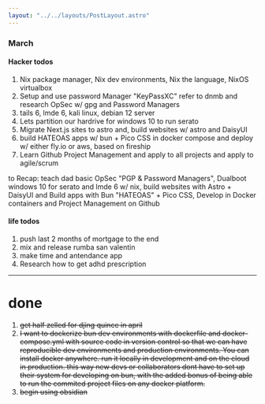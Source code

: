 ```yaml
---
layout: "../../layouts/PostLayout.astro"
---
```


### March

#### Hacker todos

1. Nix package manager, Nix dev environments, Nix the language, NixOS virtualbox
2. Setup and use password Manager "KeyPassXC" refer to dnmb and research OpSec w/ gpg and Password Managers
3. tails 6, lmde 6, kali linux, debian 12 server
4. Lets partition our hardrive for windows 10 to run serato
5. Migrate Next.js sites to astro and, build websites w/ astro and DaisyUI
5. build HATEOAS apps w/ bun + Pico CSS in docker compose and deploy w/ either fly.io or aws, based on fireship
7. Learn Github Project Management and apply to all projects and apply to agile/scrum

to Recap: teach dad basic OpSec "PGP & Password Managers", Dualboot windows 10 for serato and lmde 6 w/ nix, build websites with Astro + DaisyUI and Build apps with Bun "HATEOAS" + Pico CSS, Develop in Docker containers and Project Management on Github

#### life todos
1. push last 2 months of mortgage to the end
2. mix and release rumba san valentin
3. make time and antendance app
4. Research how to get adhd prescription
---
# done
1. ~~get half zelled for djing quince in april~~
2. ~~I want to dockerize bun dev environments with dockerfile and docker-compose.yml with source code in version control so that we can have reproducible dev environments and production environments. You can install docker anywhere. run it locally in development and on the cloud in production. this way new devs or collaborators dont have to set up their system for developing on bun, with the added bonus of being able to run the commited project files on any docker platform.~~
3. ~~begin using obsidian~~
